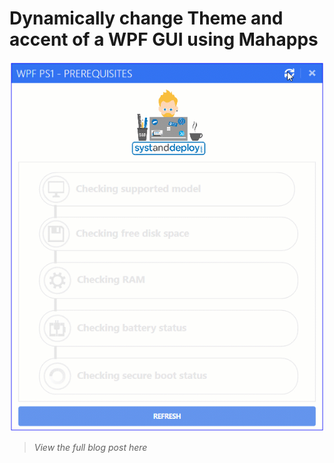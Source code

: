 # Dynamically change Theme and accent of a WPF GUI using Mahapps
![alt text](https://github.com/damienvanrobaeys/PS1_WPF_PrerequisitesGUI_2/blob/master/Sources/GIF/KO.gif)


> *View the full blog post here*


